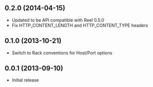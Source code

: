 0.2.0 (2014-04-15)
------------------
* Updated to be API compatible with Reel 0.5.0
* Fix HTTP_CONTENT_LENGTH and HTTP_CONTENT_TYPE headers

0.1.0 (2013-10-21)
------------------
* Switch to Rack conventions for Host/Port options

0.0.1 (2013-09-10)
------------------
* Initial release
